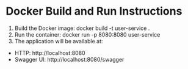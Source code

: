 # Docker Build and Run Instructions

1. Build the Docker image: docker build -t user-service .
2. Run the container: docker run -p 8080:8080 user-service
3. The application will be available at:
- HTTP: http://localhost:8080
- Swagger UI: http://localhost:8080/swagger